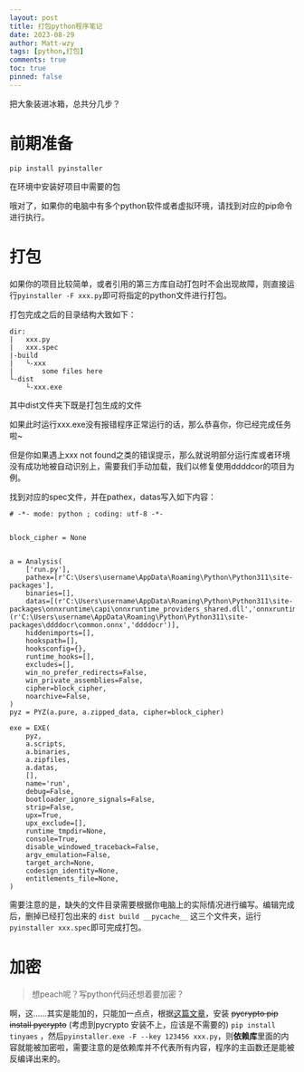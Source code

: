 ```yaml
---
layout: post
title: 打包python程序笔记
date: 2023-08-29
author: Matt-wzy
tags: [python,打包]
comments: true
toc: true
pinned: false
---
```




<!-- more -->

把大象装进冰箱，总共分几步？

<!-- more -->

# 前期准备

`pip install pyinstaller`

在环境中安装好项目中需要的包

哦对了，如果你的电脑中有多个python软件或者虚拟环境，请找到对应的pip命令进行执行。

# 打包

如果你的项目比较简单，或者引用的第三方库自动打包时不会出现故障，则直接运行`pyinstaller -F xxx.py`即可将指定的python文件进行打包。

打包完成之后的目录结构大致如下：

```
dir:
|	xxx.py
|	xxx.spec
|-build
|	└-xxx
|		some files here
└-dist
	└-xxx.exe
```

其中dist文件夹下既是打包生成的文件

如果此时运行xxx.exe没有报错程序正常运行的话，那么恭喜你，你已经完成任务啦~

但是你如果遇上xxx not found之类的错误提示，那么就说明部分运行库或者环境没有成功地被自动识别上，需要我们手动加载，我们以修复使用ddddcor的项目为例。

找到对应的spec文件，并在pathex，datas写入如下内容：

```
# -*- mode: python ; coding: utf-8 -*-


block_cipher = None


a = Analysis(
    ['run.py'],
    pathex=[r'C:\Users\username\AppData\Roaming\Python\Python311\site-packages'],
    binaries=[],
    datas=[(r'C:\Users\username\AppData\Roaming\Python\Python311\site-packages\onnxruntime\capi\onnxruntime_providers_shared.dll','onnxruntime\\capi'),(r'C:\Users\username\AppData\Roaming\Python\Python311\site-packages\ddddocr\common.onnx','ddddocr')],
    hiddenimports=[],
    hookspath=[],
    hooksconfig={},
    runtime_hooks=[],
    excludes=[],
    win_no_prefer_redirects=False,
    win_private_assemblies=False,
    cipher=block_cipher,
    noarchive=False,
)
pyz = PYZ(a.pure, a.zipped_data, cipher=block_cipher)

exe = EXE(
    pyz,
    a.scripts,
    a.binaries,
    a.zipfiles,
    a.datas,
    [],
    name='run',
    debug=False,
    bootloader_ignore_signals=False,
    strip=False,
    upx=True,
    upx_exclude=[],
    runtime_tmpdir=None,
    console=True,
    disable_windowed_traceback=False,
    argv_emulation=False,
    target_arch=None,
    codesign_identity=None,
    entitlements_file=None,
)

```

需要注意的是，缺失的文件目录需要根据你电脑上的实际情况进行编写。编辑完成后，删掉已经打包出来的 `dist build __pycache__` 这三个文件夹，运行`pyinstaller xxx.spec`即可完成打包。

# 加密

> 想peach呢？写python代码还想着要加密？

啊，这……其实是能加的，只能加一点点，根据[这篇文章](https://zhuanlan.zhihu.com/p/109266820)，安装  ~~pycrypto pip install pycrypto~~  (考虑到pycrypto 安装不上，应该是不需要的) `pip install tinyaes` ，然后`pyinstaller.exe -F --key 123456 xxx.py`，则**依赖库**里面的内容就能被加密啦，需要注意的是依赖库并不代表所有内容，程序的主函数还是能被反编译出来的。








